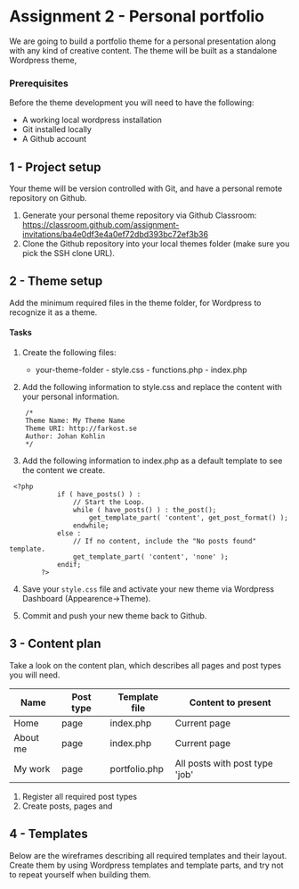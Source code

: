 # Assignment 2 - Personal portfolio

We are going to build a portfolio theme for a personal presentation along with any kind of creative content. The theme will be built as a standalone Wordpress theme, 

### Prerequisites
Before the theme development you will need to have the following:

* A working local wordpress installation
* Git installed locally
* A Github account

## 1 - Project setup
Your theme will be version controlled with Git, and have a personal remote repository on Github. 

1. Generate your personal theme repository via Github Classroom:
https://classroom.github.com/assignment-invitations/ba4e0df3e4a0ef72dbd393bc72ef3b36 
2. Clone the Github repository into your local themes folder (make sure you pick the SSH clone URL).

## 2 - Theme setup
Add the minimum required files in the theme folder, for Wordpress to recognize it as a theme.

#### Tasks
1. Create the following files:
	- your-theme-folder
    		- style.css
       		- functions.php
       		- index.php
        
2. Add the following information to style.css and replace the content with your personal information.
```
	/*
	Theme Name: My Theme Name
	Theme URI: http://farkost.se
	Author: Johan Kohlin
	*/
```

3. Add the following information to index.php as a default template to see the content we create.
```
 <?php
            if ( have_posts() ) :
                // Start the Loop.
                while ( have_posts() ) : the_post();
                    get_template_part( 'content', get_post_format() );
                endwhile;
            else :
                // If no content, include the "No posts found" template.
                get_template_part( 'content', 'none' );
            endif;
        ?>
```

4. Save your `style.css` file and activate your new theme via Wordpress Dashboard (Appearence->Theme).

5. Commit and push your new theme back to Github.

## 3 - Content plan
Take a look on the content plan, which describes all pages and post types you will need. 

| Name  | Post type  | Template file  | Content to present  |  
|---|---|---|---|
| Home  |  page | index.php  | Current page |  
| About me  |  page | index.php  | Current page  | 
| My work  | page | portfolio.php | All posts with post type 'job' |

1. Register all required post types
2. Create posts, pages and 

## 4 - Templates
Below are the wireframes describing all required templates and their layout. Create them by using Wordpress templates and template parts, and try not to repeat yourself when building them.


